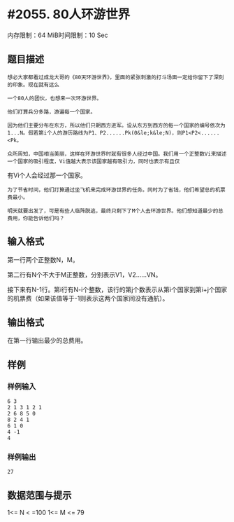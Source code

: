 # #2055. 80人环游世界

内存限制：64 MiB时间限制：10 Sec

## 题目描述

    想必大家都看过成龙大哥的《80天环游世界》，里面的紧张刺激的打斗场面一定给你留下了深刻的印象。现在就有这么

    一个80人的团伙，也想来一次环游世界。

    他们打算兵分多路，游遍每一个国家。

    因为他们主要分布在东方，所以他们只朝西方进军。设从东方到西方的每一个国家的编号依次为1...N。假若第i个人的游历路线为P1、P2......Pk(0&le;k&le;N)，则P1<P2<......<Pk。

    众所周知，中国相当美丽，这样在环游世界时就有很多人经过中国。我们用一个正整数Vi来描述一个国家的吸引程度，Vi值越大表示该国家越有吸引力，同时也表示有且仅

有Vi个人会经过那一个国家。

    为了节省时间，他们打算通过坐飞机来完成环游世界的任务。同时为了省钱，他们希望总的机票费最小。

    明天就要出发了，可是有些人临阵脱逃，最终只剩下了M个人去环游世界。他们想知道最少的总费用，你能告诉他们吗？

## 输入格式

第一行两个正整数N，M。

第二行有N个不大于M正整数，分别表示V1，V2......VN。

接下来有N-1行。第i行有N-i个整数，该行的第j个数表示从第i个国家到第i+j个国家的机票费（如果该值等于-1则表示这两个国家间没有通航）。

## 输出格式

在第一行输出最少的总费用。

## 样例

### 样例输入

    
    6 3
    2 1 3 1 2 1
    2 6 8 5 0
    8 2 4 1
    6 1 0
    4 -1
    4
    

### 样例输出

    
    27
    

## 数据范围与提示

1<= N < =100 1<= M <= 79
